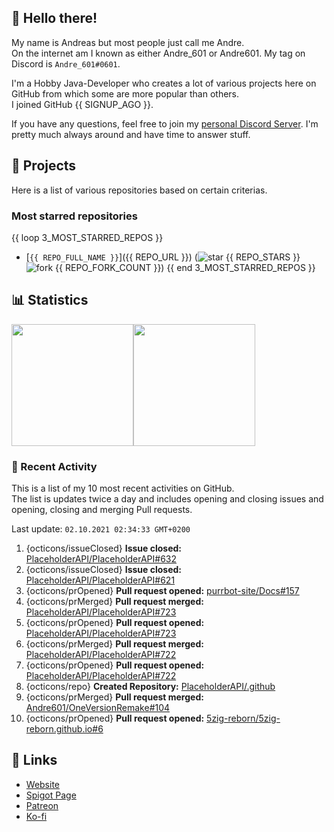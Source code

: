 <!-- Links -->
[purr]: https://purrbot.site
[discord]: https://discord.gg/6dazXp6
[website]: https://andre601.ch
[spigot]: https://www.spigotmc.org/resources/authors/56829/
[patreon]: https://patreon.com/andre_601
[ko-fi]: https://ko-fi.com/andre_601

<!-- SVGs -->
[star]: https://cdn.jsdelivr.net/gh/Readme-Workflows/Readme-Icons@main/icons/octicons/StarredRepository.svg
[fork]: https://cdn.jsdelivr.net/gh/Readme-Workflows/Readme-Icons@main/icons/octicons/ForkedRepository.svg

## 👋 Hello there!
My name is Andreas but most people just call me Andre.  
On the internet am I known as either Andre_601 or Andre601. My tag on Discord is `Andre_601#0601`.

I'm a Hobby Java-Developer who creates a lot of various projects here on GitHub from which some are more popular than others.  
I joined GitHub {{ SIGNUP_AGO }}.

If you have any questions, feel free to join my [personal Discord Server][discord]. I'm pretty much always around and have time to answer stuff.

## 📁 Projects
Here is a list of various repositories based on certain criterias.

### Most starred repositories

{{ loop 3_MOST_STARRED_REPOS }}
- [`{{ REPO_FULL_NAME }}`]({{ REPO_URL }}) (![star] {{ REPO_STARS }} ![fork] {{ REPO_FORK_COUNT }})
{{ end 3_MOST_STARRED_REPOS }}

## 📊 Statistics
<img height="195px" src="https://github-readme-stats.vercel.app/api?username=Andre601&show_icons=true&hide_rank=true&title_color=3498db&bg_color=ffffff00&text_color=718096&disable_animations=true"><img height="195px" src="https://github-readme-stats.vercel.app/api/top-langs?username=Andre601&layout=compact&title_color=3498db&bg_color=ffffff00&text_color=718096">

### 📜 Recent Activity
This is a list of my 10 most recent activities on GitHub.  
The list is updates twice a day and includes opening and closing issues and opening, closing and merging Pull requests.

<!--RECENT_ACTIVITY:last_update-->
Last update: `02.10.2021 02:34:33 GMT+0200`
<!--RECENT_ACTIVITY:last_update_end-->
<!--RECENT_ACTIVITY:start-->
1. {octicons/issueClosed} **Issue closed:** [PlaceholderAPI/PlaceholderAPI#632](https://github.com/PlaceholderAPI/PlaceholderAPI/issues/632)
2. {octicons/issueClosed} **Issue closed:** [PlaceholderAPI/PlaceholderAPI#621](https://github.com/PlaceholderAPI/PlaceholderAPI/issues/621)
3. {octicons/prOpened} **Pull request opened:** [purrbot-site/Docs#157](https://github.com/purrbot-site/Docs/pull/157)
4. {octicons/prMerged} **Pull request merged:** [PlaceholderAPI/PlaceholderAPI#723](https://github.com/PlaceholderAPI/PlaceholderAPI/pull/723)
5. {octicons/prOpened} **Pull request opened:** [PlaceholderAPI/PlaceholderAPI#723](https://github.com/PlaceholderAPI/PlaceholderAPI/pull/723)
6. {octicons/prMerged} **Pull request merged:** [PlaceholderAPI/PlaceholderAPI#722](https://github.com/PlaceholderAPI/PlaceholderAPI/pull/722)
7. {octicons/prOpened} **Pull request opened:** [PlaceholderAPI/PlaceholderAPI#722](https://github.com/PlaceholderAPI/PlaceholderAPI/pull/722)
8. {octicons/repo} **Created Repository:** [PlaceholderAPI/.github](https://github.com/PlaceholderAPI/.github)
9. {octicons/prMerged} **Pull request merged:** [Andre601/OneVersionRemake#104](https://github.com/Andre601/OneVersionRemake/pull/104)
10. {octicons/prOpened} **Pull request opened:** [5zig-reborn/5zig-reborn.github.io#6](https://github.com/5zig-reborn/5zig-reborn.github.io/pull/6)
<!--RECENT_ACTIVITY:end-->

## 🔗 Links
- [Website]
- [Spigot Page][spigot]
- [Patreon]
- [Ko-fi]

